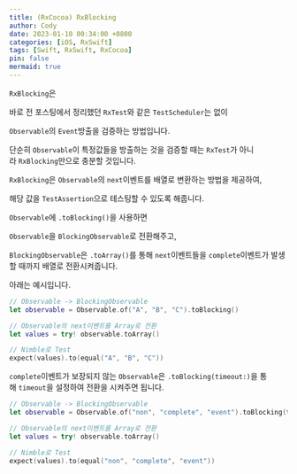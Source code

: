 ```yaml
---
title: (RxCocoa) RxBlocking
author: Cody
date: 2023-01-10 00:34:00 +0800
categories: [iOS, RxSwift]
tags: [Swift, RxSwift, RxCocoa]
pin: false
mermaid: true
---
```


`RxBlocking`은

바로 전 포스팅에서 정리했던 `RxTest`와 같은 `TestScheduler`는 없이

`Observable`의 `Event`방출을 검증하는 방법입니다.

단순히 `Observable`이 특정값들을 방출하는 것을 검증할 때는 `RxTest`가 아니라 `RxBlocking`만으로 충분할 것입니다.

`RxBlocking`은 `Observable`의 `next`이벤트를 배열로 변환하는 방법을 제공하여,

해당 값을 `TestAssertion`으로 테스팅할 수 있도록 해줍니다.

`Observable`에 `.toBlocking()`을 사용하면

`Observable`을 `BlockingObservable`로 전환해주고,

`BlockingObservable`은 `.toArray()`를 통해 `next`이벤트들을 `complete`이벤트가 발생할 때까지 배열로 전환시켜줍니다.

아래는 예시입니다.

```swift
// Observable -> BlockingObservable
let observable = Observable.of("A", "B", "C").toBlocking()

// Observable의 next이벤트를 Array로 전환
let values = try! observable.toArray()

// Nimble로 Test
expect(values).to(equal("A", "B", "C"))
```

`complete`이벤트가 보장되지 않는 `Observable`은 `.toBlocking(timeout:)`을 통해 `timeout`을 설정하여 전환을 시켜주면 됩니다.

```swift
// Observable -> BlockingObservable
let observable = Observable.of("non", "complete", "event").toBlocking(timeout: 2)

// Observable의 next이벤트를 Array로 전환
let values = try! observable.toArray()

// Nimble로 Test
expect(values).to(equal("non", "complete", "event"))
```